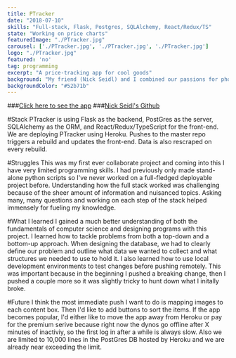 ```yaml
---
title: PTracker
date: "2018-07-10"
skills: "Full-stack, Flask, Postgres, SQLAlchemy, React/Redux/TS"
state: "Working on price charts"
featuredImage: "./PTracker.jpg"
carousel: ['./PTracker.jpg', './PTracker.jpg', './PTracker.jpg']
logo: "./PTracker.jpg"
featured: 'no'
tag: programming
excerpt: "A price-tracking app for cool goods"
background: "My friend (Nick Seidl) and I combined our passions for photography and computer science into a price-tracking app"
backgroundColor: "#52b71b"
---
```


###[Click here to see the app](https://p-tracker.herokuapp.com)
###[Nick Seidl's Github](https://github.com/nseidl)

#Stack
PTracker is using Flask as the backend, PostGres as the server, SQLAlchemy as the ORM, and React/Redux/TypeScript for the front-end. We are deploying PTracker using Heroku. Pushes to the master repo triggers a rebuild and updates the front-end. Data is also rescraped on every rebuild. 

#Struggles
This was my first ever collaborate project and coming into this I have very limited programming skills. I had previously only made stand-alone python scripts so I've never worked on a full-fledged deployable project before. Understanding how the full stack worked was challenging because of the sheer amount of information and nuisanced topics. Asking many, many questions and working on each step of the stack helped immensely for fueling my knowledge. 

#What I learned
I gained a much better understanding of both the fundamentals of computer science and designing programs with this project. I learned how to tackle problems from both a top-down and a bottom-up approach. When designing the database, we had to clearly define our problem and outline what data we wanted to collect and what structures we needed to use to hold it. I also learned how to use local development environments to test changes before pushing remotely. This was important because in the beginning I pushed a breaking change, then I pushed a couple more so it was slightly tricky to hunt down what I initally broke.

#Future
I think the most immediate push I want to do is mapping images to each content box. Then I'd like to add buttons to sort the items. If the app becomes popular, I'd either like to move the app away from Heroku or pay for the premium serive because right now the dynos go offline after X minutes of inactiviy, so the first log in after a while is always slow. Also we are limited to 10,000 lines in the PostGres DB hosted by Heroku and we are already near exceeding the limit.
